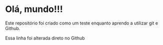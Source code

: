 # Olá, mundo!!!


Este repositório foi criado como um teste enquanto aprendo a utilizar git e Github.


Essa linha foi alterada direto no Github
